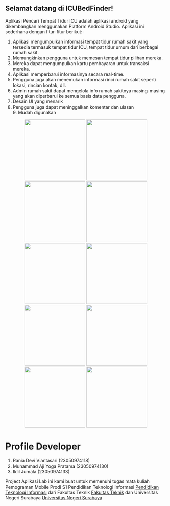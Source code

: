 ## Selamat datang di ICUBedFinder!

Aplikasi Pencari Tempat Tidur ICU adalah aplikasi android yang dikembangkan menggunakan Platform Android Studio. Aplikasi ini sederhana dengan fitur-fitur berikut:-
1. Aplikasi mengumpulkan informasi tempat tidur rumah sakit yang tersedia termasuk tempat tidur ICU, tempat tidur umum dari berbagai rumah sakit.
2. Memungkinkan pengguna untuk memesan tempat tidur pilihan mereka.
3. Mereka dapat mengumpulkan kartu pembayaran untuk transaksi mereka.
4. Aplikasi memperbarui informasinya secara real-time.
5. Pengguna juga akan menemukan informasi rinci rumah sakit seperti lokasi, rincian kontak, dll.
6. Admin rumah sakit dapat mengelola info rumah sakitnya masing-masing yang akan diperbarui ke semua basis data pengguna.
7. Desain UI yang menarik
8. Pengguna juga dapat meninggalkan komentar dan ulasan
9. Mudah digunakan
   
<p align="center">
<img width="190" src="icubedfinder_design/image1.jpeg" />
<img width="190" src="icubedfinder_design/image2.jpeg" />
<img width="190" src="icubedfinder_design/image3.jpeg" />
<img width="190" src="icubedfinder_design/image4.jpeg" />
<img width="190" src="icubedfinder_design/image5.jpeg" />
 <img width="190" src="icubedfinder_design/image1.png" />
<img width="190" src="icubedfinder_design/image2.png" />
<img width="190" src="icubedfinder_design/image3.png" />
<img width="190" src="icubedfinder_design/image4.png" />
<img width="190" src="icubedfinder_design/image5.png" />
</p>

# Profile Developer
1. Rania Devi Viantasari (23050974118)
2. Muhammad Aji Yoga Pratama (23050974130)
3. Iklil Jumala (23050974133)

Project Aplikasi Lab ini kami buat untuk memenuhi tugas mata kuliah Pemograman Mobile Prodi S1 Pendidikan Teknologi Informasi [Pendidikan Teknologi Informasi](https://pendidikan-ti.ft.unesa.ac.id/) dari Fakultas Teknik [Fakultas Teknik](https://ft.unesa.ac.id/) dan Universitas Negeri Surabaya [Universitas Negeri Surabaya](https://unesa.ac.id/)

